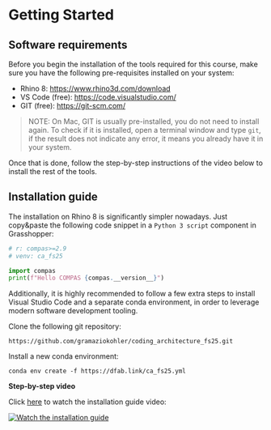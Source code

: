 # Getting Started

## Software requirements

Before you begin the installation of the tools required for this course, make sure you have the following pre-requisites installed on your system:

* Rhino 8: https://www.rhino3d.com/download
* VS Code (free): https://code.visualstudio.com/
* GIT (free): https://git-scm.com/

> NOTE: On Mac, GIT is usually pre-installed, you do not need to install again. To check if it is installed, open a terminal window and type `git`, if the result does not indicate any error, it means you already have it in your system.

Once that is done, follow the step-by-step instructions of the video below to install the rest of the tools.

## Installation guide

The installation on Rhino 8 is significantly simpler nowadays. Just copy&paste the following code snippet in a `Python 3 script` component in Grasshopper:

```python
# r: compas>=2.9
# venv: ca_fs25

import compas
print(f"Hello COMPAS {compas.__version__}")
```

Additionally, it is highly recommended to follow a few extra steps to install Visual Studio Code and a separate conda environment, in order to leverage modern software development tooling. 

Clone the following git repository:

    https://github.com/gramaziokohler/coding_architecture_fs25.git

Install a new conda environment:

    conda env create -f https://dfab.link/ca_fs25.yml

**Step-by-step video**

Click [here](https://youtu.be/AfSPShslrIQ) to watch the installation guide video:

[![Watch the installation guide](https://img.youtube.com/vi/AfSPShslrIQ/maxresdefault.jpg)](https://youtu.be/AfSPShslrIQ)
